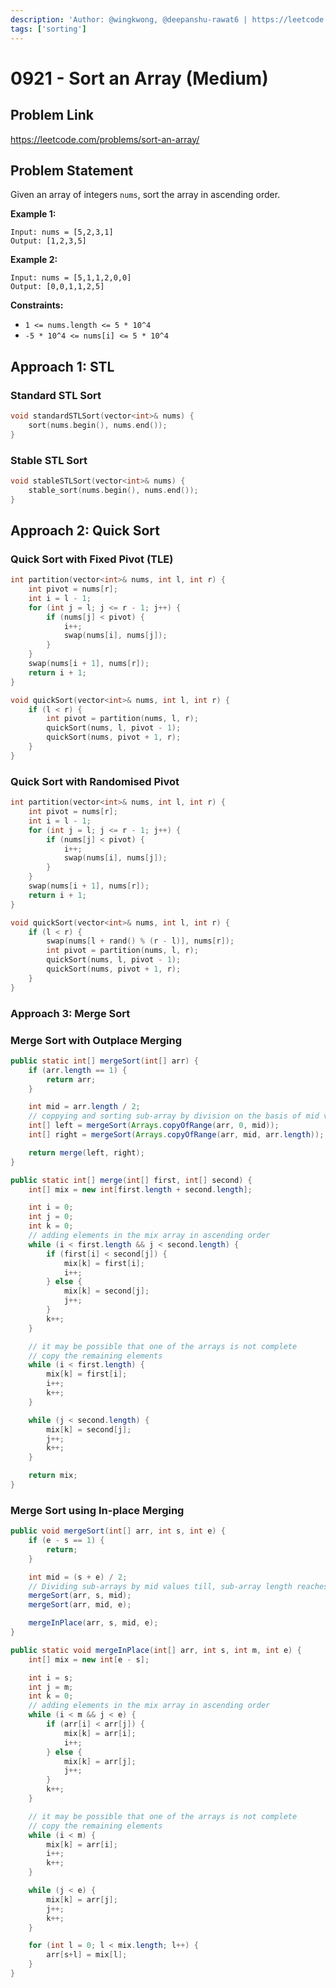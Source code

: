 ```yaml
---
description: 'Author: @wingkwong, @deepanshu-rawat6 | https://leetcode.com/problems/sort-an-array/'
tags: ['sorting']
---
```


# 0921 - Sort an Array (Medium)

## Problem Link

https://leetcode.com/problems/sort-an-array/

## Problem Statement

Given an array of integers `nums`, sort the array in ascending order.

**Example 1:**

```
Input: nums = [5,2,3,1]
Output: [1,2,3,5]
```

**Example 2:**

```
Input: nums = [5,1,1,2,0,0]
Output: [0,0,1,1,2,5]
```

**Constraints:**

* `1 <= nums.length <= 5 * 10^4`
* `-5 * 10^4 <= nums[i] <= 5 * 10^4`

## Approach 1: STL

### Standard STL Sort

<SolutionAuthor name="@wingkwong"/>

```cpp
void standardSTLSort(vector<int>& nums) {
    sort(nums.begin(), nums.end());
}
```

### Stable STL Sort

<SolutionAuthor name="@wingkwong"/>

```cpp
void stableSTLSort(vector<int>& nums) {
    stable_sort(nums.begin(), nums.end());
}
```

## Approach 2: Quick Sort

### Quick Sort with Fixed Pivot (TLE)

<SolutionAuthor name="@wingkwong"/>

```cpp
int partition(vector<int>& nums, int l, int r) {
    int pivot = nums[r];
    int i = l - 1;
    for (int j = l; j <= r - 1; j++) {
        if (nums[j] < pivot) {
            i++;
            swap(nums[i], nums[j]);
        }
    }
    swap(nums[i + 1], nums[r]);
    return i + 1;
}

void quickSort(vector<int>& nums, int l, int r) {
    if (l < r) {
        int pivot = partition(nums, l, r);
        quickSort(nums, l, pivot - 1);
        quickSort(nums, pivot + 1, r);
    }
}
```

### Quick Sort with Randomised Pivot

<SolutionAuthor name="@wingkwong"/>

```cpp
int partition(vector<int>& nums, int l, int r) {
    int pivot = nums[r];
    int i = l - 1;
    for (int j = l; j <= r - 1; j++) {
        if (nums[j] < pivot) {
            i++;
            swap(nums[i], nums[j]);
        }
    }
    swap(nums[i + 1], nums[r]);
    return i + 1;
}

void quickSort(vector<int>& nums, int l, int r) {
    if (l < r) {
        swap(nums[l + rand() % (r - l)], nums[r]);
        int pivot = partition(nums, l, r);
        quickSort(nums, l, pivot - 1);
        quickSort(nums, pivot + 1, r);
    }
}
```

### Approach 3: Merge Sort

### Merge Sort with Outplace Merging

<Tabs>
<TabItem value="java" label="Java">
<SolutionAuthor name="@deepanshu-rawat6"/>

```java
public static int[] mergeSort(int[] arr) {
    if (arr.length == 1) {
        return arr;
    }

    int mid = arr.length / 2;
    // coppying and sorting sub-array by division on the basis of mid value
    int[] left = mergeSort(Arrays.copyOfRange(arr, 0, mid));
    int[] right = mergeSort(Arrays.copyOfRange(arr, mid, arr.length));

    return merge(left, right);
}

public static int[] merge(int[] first, int[] second) {
    int[] mix = new int[first.length + second.length];

    int i = 0;
    int j = 0;
    int k = 0;
    // adding elements in the mix array in ascending order
    while (i < first.length && j < second.length) {
        if (first[i] < second[j]) {
            mix[k] = first[i];
            i++;
        } else {
            mix[k] = second[j];
            j++;
        }
        k++;
    }

    // it may be possible that one of the arrays is not complete
    // copy the remaining elements
    while (i < first.length) {
        mix[k] = first[i];
        i++;
        k++;
    }

    while (j < second.length) {
        mix[k] = second[j];
        j++;
        k++;
    }

    return mix;
}
```
</TabItem>
</Tabs>

### Merge Sort using In-place Merging

<Tabs>
<TabItem value="java" label="Java">
<SolutionAuthor name="@deepanshu-rawat6"/>

```java
public void mergeSort(int[] arr, int s, int e) {
    if (e - s == 1) {
        return;
    }

    int mid = (s + e) / 2;
    // Dividing sub-arrays by mid values till, sub-array length reaches one
    mergeSort(arr, s, mid);
    mergeSort(arr, mid, e);

    mergeInPlace(arr, s, mid, e);
}

public static void mergeInPlace(int[] arr, int s, int m, int e) {
    int[] mix = new int[e - s];

    int i = s;
    int j = m;
    int k = 0;
    // adding elements in the mix array in ascending order
    while (i < m && j < e) {
        if (arr[i] < arr[j]) {
            mix[k] = arr[i];
            i++;
        } else {
            mix[k] = arr[j];
            j++;
        }
        k++;
    }

    // it may be possible that one of the arrays is not complete
    // copy the remaining elements
    while (i < m) {
        mix[k] = arr[i];
        i++;
        k++;
    }

    while (j < e) {
        mix[k] = arr[j];
        j++;
        k++;
    }

    for (int l = 0; l < mix.length; l++) {
        arr[s+l] = mix[l];
    }
}
```
</TabItem>
</Tabs>